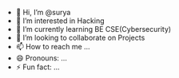 - 👋 Hi, I’m @surya
- 👀 I’m interested in Hacking
- 🌱 I’m currently learning BE CSE(Cybersecurity)
- 💞️ I’m looking to collaborate on Projects
- 📫 How to reach me ...
- 😄 Pronouns: ...
- ⚡ Fun fact: ...

<!---
surya-090906/surya-090906 is a ✨ special ✨ repository because its `README.md` (this file) appears on your GitHub profile.
You can click the Preview link to take a look at your changes.
--->
